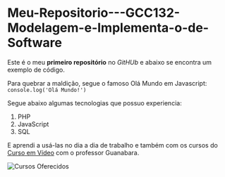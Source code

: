 # Meu-Repositorio---GCC132-Modelagem-e-Implementa-o-de-Software

Este é o meu **primeiro repositório** no *GitHUb* e abaixo se encontra um exemplo de código. 

Para quebrar a maldição, segue o famoso Olá Mundo em Javascript:
`console.log('Olá Mundo!')`

Segue abaixo algumas tecnologias que possuo experiencia:
1. PHP
2. JavaScript
3. SQL

E aprendi a usá-las no dia a dia de trabalho e também com os cursos do [Curso em Vídeo](https://www.youtube.com/@CursoemVideo) com o professor Guanabara.

![Cursos Oferecidos](https://user-images.githubusercontent.com/55035499/203195657-1978245c-76cf-46e6-91a1-933dcba20f92.png)
